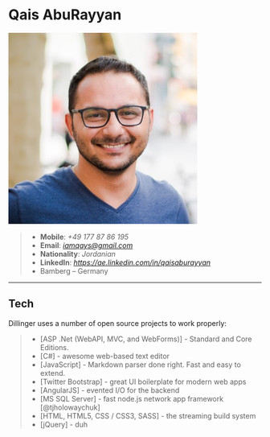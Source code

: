 # Qais AbuRayyan
![image](https://raw.githubusercontent.com/qaisma/CV/gh-pages/pps.jpg) 

>- **Mobile**: *+49 177 87 86 195*
>- **Email**: *iamqays@gmail.com*
>- **Nationality**: *Jordanian*
>- **LinkedIn**: *https://ae.linkedin.com/in/qaisaburayyan*
>- Bamberg – Germany

* * *

## Tech

Dillinger uses a number of open source projects to work properly:

>- [ASP .Net (WebAPI, MVC, and WebForms)] - Standard and Core Editions.
>- [C#] - awesome web-based text editor
>- [JavaScript] - Markdown parser done right. Fast and easy to extend.
>- [Twitter Bootstrap] - great UI boilerplate for modern web apps
>- [AngularJS] - evented I/O for the backend
>- [MS SQL Server] - fast node.js network app framework [@tjholowaychuk]
>- [HTML, HTML5, CSS / CSS3, SASS] - the streaming build system
>- [jQuery] - duh

